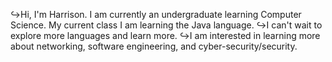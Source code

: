↪️Hi, I'm Harrison. I am currently an undergraduate learning Computer Science. My current class I am learning the Java language. 
↪️I can't wait to explore more languages and learn more.
↪️I am interested in learning more about networking, software engineering, and cyber-security/security.
